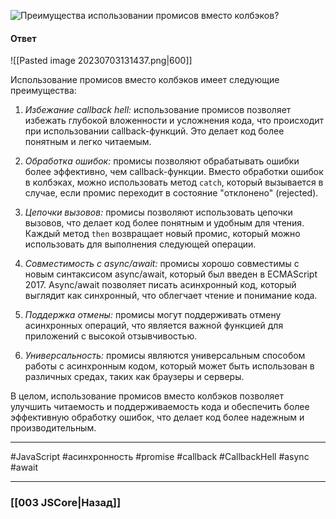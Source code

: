 ![Преимущества использовании промисов вместо колбэков?](https://youtu.be/yvOXvZ8aEFo?t=481)

#### Ответ

![[Pasted image 20230703131437.png|600]]

Использование промисов вместо колбэков имеет следующие преимущества:

1. *Избежание callback hell:* использование промисов позволяет избежать глубокой вложенности и усложнения кода, что происходит при использовании callback-функций. Это делает код более понятным и легко читаемым.
    
2. *Обработка ошибок:* промисы позволяют обрабатывать ошибки более эффективно, чем callback-функции. Вместо обработки ошибок в колбэках, можно использовать метод `catch`, который вызывается в случае, если промис переходит в состояние "отклонено" (rejected).
    
3. *Цепочки вызовов:* промисы позволяют использовать цепочки вызовов, что делает код более понятным и удобным для чтения. Каждый метод `then` возвращает новый промис, который можно использовать для выполнения следующей операции.
    
4. *Совместимость с async/await:* промисы хорошо совместимы с новым синтаксисом async/await, который был введен в ECMAScript 2017. Async/await позволяет писать асинхронный код, который выглядит как синхронный, что облегчает чтение и понимание кода.
    
5. *Поддержка отмены:* промисы могут поддерживать отмену асинхронных операций, что является важной функцией для приложений с высокой отзывчивостью.
    
6. *Универсальность:* промисы являются универсальным способом работы с асинхронным кодом, который может быть использован в различных средах, таких как браузеры и серверы.
    

В целом, использование промисов вместо колбэков позволяет улучшить читаемость и поддерживаемость кода и обеспечить более эффективную обработку ошибок, что делает код более надежным и производительным.

___
 #JavaScript #асинхронность #promise #callback #CallbackHell #async #await 

___

### [[003 JSCore|Назад]]